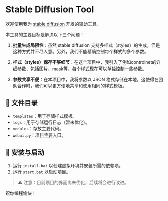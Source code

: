 # Stable Diffusion Tool

欢迎使用我为 [stable diffusion](https://github.com/facebookresearch/stable_diffusion) 开发的辅助工具。

本工具的主要目标是解决以下三个问题：

1. **批量生成局限性**：虽然 stable diffusion 支持多样式（styles）的生成，但是这种方式并不尽人意。另外，我们不能精确控制每个样式的多个参数。

2. **样式（styles）保存不够细节**：在这个项目中，我引入了例如controlnet的详细参数，包括图片、mask等，每个样式现在可以单独控制一些参数。

3. **参数共享不便**：在本项目中，我将参数以 JSON 格式存储在本地，这使得在团队合作时，我们可以更方便地共享和使用相同的样式模板。

## 📁 文件目录

- `templates`：用于存储样式模板。
- `logs`：用于存储运行日志（暂未优化）。
- `modules`：存放主要代码。
- `webui.py`：项目主要入口。

## 🚀 安装与启动

1. 运行 `install.bat` 以创建虚拟环境并安装所需的依赖项。
2. 运行 `start.bat` 以启动项目。

> ⚠️ 注意：目前项目的界面尚未优化，后续将会进行改进。

祝你编程愉快！
